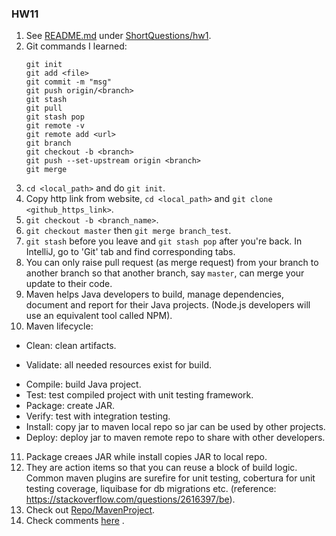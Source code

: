 ### HW11
1. See [README.md](./README.md) under [ShortQuestions/hw1](.).
2. Git commands I learned:
    ```
    git init
    git add <file>
    git commit -m "msg"
    git push origin/<branch>
    git stash
    git pull
    git stash pop
    git remote -v
    git remote add <url>
    git branch
    git checkout -b <branch>
    git push --set-upstream origin <branch>
    git merge
    ```
3. `cd <local_path>` and do `git init`.
4. Copy http link from website, `cd <local_path>` and `git clone <github_https_link>`.
5. `git checkout -b <branch_name>`.
6. `git checkout master` then `git merge branch_test`.
7. `git stash` before you leave and `git stash pop` after you're back. In IntelliJ, go to 'Git' tab and find 
corresponding tabs.
8. You can only raise pull request (as merge request) from your branch to another branch so that another branch, 
say `master`, can merge your update to their code.
9. Maven helps Java developers to build, manage dependencies, document and report for their Java projects. (Node.js 
developers will use an equivalent tool called NPM).
10. Maven lifecycle:
+ Clean: clean artifacts. 
- Validate: all needed resources exist for build.
* Compile: build Java project.
* Test: test compiled project with unit testing framework.
* Package: create JAR.
* Verify: test with integration testing.
* Install: copy jar to maven local repo so jar can be used by other projects.
* Deploy: deploy jar to maven remote repo to share with other developers.
11. Package creaes JAR while install copies JAR to local repo.
12. They are action items so that you can reuse a block of build logic. Common maven plugins are surefire for unit 
testing, cobertura for unit testing coverage, liquibase for db migrations etc. (reference: 
https://stackoverflow.com/questions/2616397/be).
13. Check out [Repo/MavenProject](../../Repo/MavenProject/hw11).
14. Check comments [here](https://github.com/Liam-Zhou/Chuwa0910/pull/366) .